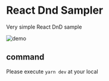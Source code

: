 # React Dnd Sampler

Very simple React DnD sample

![demo](https://user-images.githubusercontent.com/36841033/110050538-71571c00-7d97-11eb-8f2e-e87f94823ed8.gif)

## command

Please execute `yarn dev` at your local
